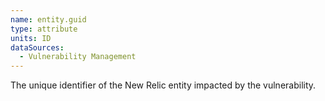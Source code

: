 ```yaml
---
name: entity.guid
type: attribute
units: ID
dataSources:
  - Vulnerability Management
---
```


The unique identifier of the New Relic entity impacted by the vulnerability.